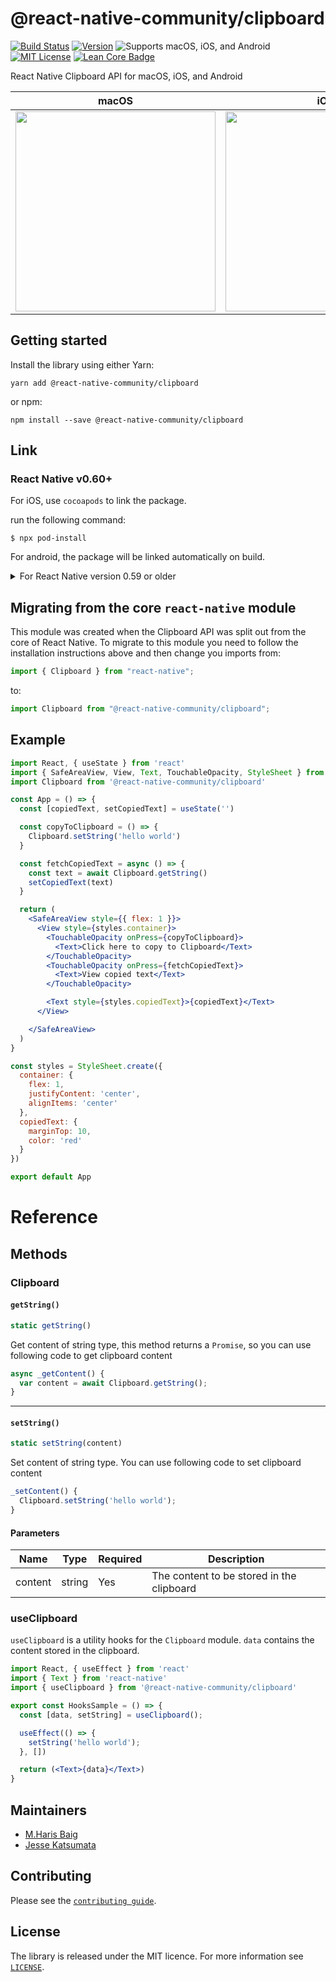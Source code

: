# @react-native-community/clipboard

[![Build Status][build-badge]][build]
[![Version][version-badge]][package]
![Supports macOS, iOS, and Android][support-badge]
[![MIT License][license-badge]][license]
[![Lean Core Badge][lean-core-badge]][lean-core-issue]


React Native Clipboard API for macOS, iOS, and Android

| macOS | iOS | Android |
| --- | --- | --- |
| <img src ="https://user-images.githubusercontent.com/717674/90572309-8a381100-e168-11ea-92cb-ecad8e333d8f.png" width="320"/> | <img src ="https://user-images.githubusercontent.com/6936373/73284520-0ce29880-4238-11ea-9d0e-2061b2d6f17a.png" width="320"/> | <img src ="https://user-images.githubusercontent.com/6936373/73284517-0ce29880-4238-11ea-96c7-5a6337c43da5.png" width="320"/> |



## Getting started
Install the library using either Yarn:

```
yarn add @react-native-community/clipboard
```

or npm:

```
npm install --save @react-native-community/clipboard
```

## Link

### React Native v0.60+

For iOS, use `cocoapods` to link the package.

run the following command:

```
$ npx pod-install
```

For android, the package will be linked automatically on build.

<details>
  <summary>For React Native version 0.59 or older</summary>

### React Native <= 0.59

run the following command to link the package:

```
$ react-native link @react-native-community/clipboard
```

For iOS, make sure you install the pod file.

```
cd ios && pod install && cd ..
```

or you could follow the instructions to [manually link the project](https://reactnative.dev/docs/linking-libraries-ios#manual-linking)

## Upgrading to React Native 0.60+

New React Native comes with `autolinking` feature, which automatically links Native Modules in your project. In order to get it to work, make sure you unlink `Clipboard` first:

```
$ react-native unlink @react-native-community/clipboard
```

</details>

## Migrating from the core `react-native` module
This module was created when the Clipboard API was split out from the core of React Native. To migrate to this module you need to follow the installation instructions above and then change you imports from:

```javascript
import { Clipboard } from "react-native";
```

to:

```javascript
import Clipboard from "@react-native-community/clipboard";
```

## Example

```jsx
import React, { useState } from 'react'
import { SafeAreaView, View, Text, TouchableOpacity, StyleSheet } from 'react-native'
import Clipboard from '@react-native-community/clipboard'

const App = () => {
  const [copiedText, setCopiedText] = useState('')

  const copyToClipboard = () => {
    Clipboard.setString('hello world')
  }

  const fetchCopiedText = async () => {
    const text = await Clipboard.getString()
    setCopiedText(text)
  }

  return (
    <SafeAreaView style={{ flex: 1 }}>
      <View style={styles.container}>
        <TouchableOpacity onPress={copyToClipboard}>
          <Text>Click here to copy to Clipboard</Text>
        </TouchableOpacity>
        <TouchableOpacity onPress={fetchCopiedText}>
          <Text>View copied text</Text>
        </TouchableOpacity>

        <Text style={styles.copiedText}>{copiedText}</Text>
      </View>

    </SafeAreaView>
  )
}

const styles = StyleSheet.create({
  container: {
    flex: 1,
    justifyContent: 'center',
    alignItems: 'center'
  },
  copiedText: {
    marginTop: 10,
    color: 'red'
  }
})

export default App
```

# Reference

## Methods

### Clipboard

#### `getString()`

```jsx
static getString()
```

Get content of string type, this method returns a `Promise`, so you can use following code to get clipboard content

```jsx
async _getContent() {
  var content = await Clipboard.getString();
}
```

---

#### `setString()`

```jsx
static setString(content)
```

Set content of string type. You can use following code to set clipboard content

```jsx
_setContent() {
  Clipboard.setString('hello world');
}
```

#### Parameters

| Name    | Type   | Required | Description                               |
| ------- | ------ | -------- | ----------------------------------------- |
| content | string | Yes      | The content to be stored in the clipboard |


### useClipboard

`useClipboard` is a utility hooks for the `Clipboard` module. `data` contains the content stored in the clipboard.

```jsx
import React, { useEffect } from 'react'
import { Text } from 'react-native'
import { useClipboard } from '@react-native-community/clipboard'

export const HooksSample = () => {
  const [data, setString] = useClipboard();

  useEffect(() => {
    setString('hello world');
  }, [])

  return (<Text>{data}</Text>)
}

```

## Maintainers

* [M.Haris Baig](https://github.com/harisbaig100)
* [Jesse Katsumata](https://github.com/Naturalclar)

## Contributing

Please see the [`contributing guide`](/CONTRIBUTING.md).

## License

The library is released under the MIT licence. For more information see [`LICENSE`](/LICENSE).

[build-badge]: https://img.shields.io/circleci/project/github/react-native-community/clipboard/master.svg?style=flat-square
[build]: https://circleci.com/gh/react-native-community/clipboard
[version-badge]: https://img.shields.io/npm/v/@react-native-community/clipboard.svg?style=flat-square
[package]: https://www.npmjs.com/package/@react-native-community/clipboard
[support-badge]:https://img.shields.io/badge/platforms-android%20|%20ios%20|%20macos-lightgrey.svg?style=flat-square
[license-badge]: https://img.shields.io/npm/l/@react-native-community/clipboard.svg?style=flat-square
[license]: https://opensource.org/licenses/MIT
[lean-core-badge]: https://img.shields.io/badge/Lean%20Core-Extracted-brightgreen.svg?style=flat-square
[lean-core-issue]: https://github.com/facebook/react-native/issues/23313
